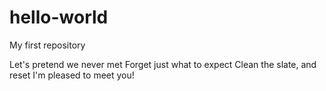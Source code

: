 # hello-world
My first repository

Let's pretend we never met
Forget just what to expect
Clean the slate, and reset
I'm pleased to meet you!
